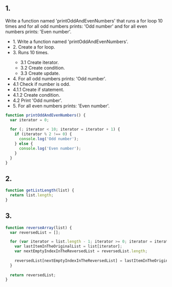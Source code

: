 ## 1.

Write a function named 'printOddAndEvenNumbers' that runs a for loop 10 times and for all odd numbers prints: 'Odd number' and for all even numbers prints: 'Even number'.

<ul>
  <li>1. Write a function named 'printOddAndEvenNumbers'.</li>
  <li>2. Create a for loop.</li>
  <li>3. Runs 10 times.</li>
  <ul>
    <li>3.1 Create iterator.</li>
    <li>3.2 Create condition.</li>
    <li>3.3 Create update.</li>
  </ul>
  <li>4. For all odd numbers prints: 'Odd number'.</li>
    <li>4.1 Check if number is odd.</li>
      <li>4.1.1 Create if statement.</li>
      <li>4.1.2 Create condition.</li>
    <li>4.2 Print 'Odd number'.</li>
  <li>5. For all even numbers prints: 'Even number'.</li>
</ul>

```js
function printOddAndEvenNumbers() {
  var iterator = 0;
  
  for (; iterator < 10; iterator = iterator + 1) {
    if (iterator % 2 !== 0) {
      console.log('Odd number');
    } else {
      console.log('Even number');
    }
  }
}
```

## 2.

```js
function getListLength(list) {
  return list.length;
}
```

## 3.

```js
function reverseArray(list) {
  var reversedList = [];

  for (var iterator = list.length - 1; iterator >= 0; iterator = iterator - 1) {
    var lastItemInTheOriginalList = list[iterator];
    var nextEmptyIndexInTheReversedList = reversedList.length;    
    
    reversedList[nextEmptyIndexInTheReversedList] = lastItemInTheOriginalList;
  }
  
  return reversedList;
}
```